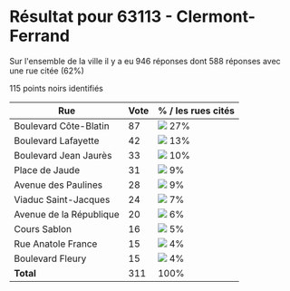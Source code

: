 # Résultat pour 63113 - Clermont-Ferrand

Sur l'ensemble de la ville il y a eu 946 réponses dont 588 réponses avec une rue citée (62%)

115 points noirs identifiés

| Rue | Vote | % / les rues cités|
|-----|------|-------------------|
| Boulevard Côte-Blatin | 87 | <img src="../../img/bar_27.gif" />&nbsp;27%|
| Boulevard Lafayette | 42 | <img src="../../img/bar_13.gif" />&nbsp;13%|
| Boulevard Jean Jaurès | 33 | <img src="../../img/bar_10.gif" />&nbsp;10%|
| Place de Jaude | 31 | <img src="../../img/bar_9.gif" />&nbsp;9%|
| Avenue des Paulines | 28 | <img src="../../img/bar_9.gif" />&nbsp;9%|
| Viaduc Saint-Jacques | 24 | <img src="../../img/bar_7.gif" />&nbsp;7%|
| Avenue de la République | 20 | <img src="../../img/bar_6.gif" />&nbsp;6%|
| Cours Sablon | 16 | <img src="../../img/bar_5.gif" />&nbsp;5%|
| Rue Anatole France | 15 | <img src="../../img/bar_4.gif" />&nbsp;4%|
| Boulevard Fleury | 15 | <img src="../../img/bar_4.gif" />&nbsp;4%|
| **Total** | 311 | 100%|
